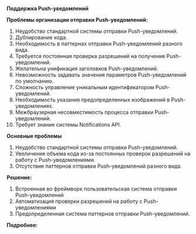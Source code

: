 **Поддержка Push-уведомлений**

**Проблемы организации отправки Push-уведомлений:**

1. Неудобство стандартной системы отправки Push-уведомлений.
1. Дублирование кода.
1. Необходимость в паттернах отправки Push-уведомлений разного вида.
1. Требуется постоянная проверка разрешений на получение Push-уведомлений.
1. Желательна унификация заголовков Push-уведомлений.
1. Невозможность задавать значения параметров Push-уведомлений по умолчанию.
1. Сложность управление уникальным идентификатором Push-уведомлений.
1. Необходимость указания предопределенных изображений в Push-уведомлениях.
1. Межбраузерная несовместимость процесса отправки Push-уведомлений.
1. Требует знание системы Notifications API.

**Основные проблемы**

1. Неудобство стандартной системы отправки Push-уведомлений.
1. Увеличение объема кода из-за постоянных проверок разрешений на работу с Push-уведомлениями.
1. Отсутствие паттернов отправки Push-уведомлений разного вида.

**Решение:**

1. Встроенная во фреймворк пользовательская система отправки Push-уведомлений
1. Автоматизация проверки разрешений на работу с Push-уведомлениями
1. Предопределенная система паттернов отправки Push-уведомлений.

**Подробнее:**
